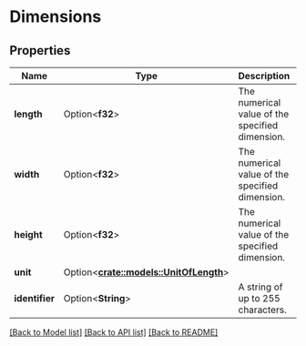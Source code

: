 # Dimensions

## Properties

Name | Type | Description | Notes
------------ | ------------- | ------------- | -------------
**length** | Option<**f32**> | The numerical value of the specified dimension. | [optional]
**width** | Option<**f32**> | The numerical value of the specified dimension. | [optional]
**height** | Option<**f32**> | The numerical value of the specified dimension. | [optional]
**unit** | Option<[**crate::models::UnitOfLength**](UnitOfLength.md)> |  | [optional]
**identifier** | Option<**String**> | A string of up to 255 characters. | [optional]

[[Back to Model list]](../README.md#documentation-for-models) [[Back to API list]](../README.md#documentation-for-api-endpoints) [[Back to README]](../README.md)



